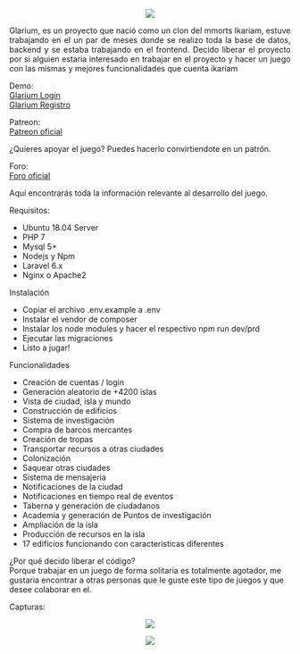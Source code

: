 <p align="center"><img src="https://i.ibb.co/NVpwNQZ/1.png" style="margin:auto"></p>
<p align="justify">Glarium, es un proyecto que nació como un clon del mmorts Ikariam, estuve trabajando en el un par de meses donde se realizo toda la base de datos, backend y se estaba trabajando en el frontend.
Decido liberar el proyecto por si alguien estaria interesado en trabajar en el proyecto y hacer un juego con las mismas y mejores funcionalidades que cuenta ikariam</p>
<p>Demo:
    <br><a href="https://glarium.com" target="_blank">Glarium Login</a>
    <br><a href="https://glarium.com/register" target="_blank">Glarium Registro</a>
</p>
<p>Patreon:
    <br><a href="https://www.patreon.com/glarium" target="_blank">Patreon oficial</a>
    <p>¿Quieres apoyar el juego? Puedes hacerlo convirtiendote en un patrón.</p>
</p>
<p>Foro:
    <br><a href="https://forum.glarium.com" target="_blank">Foro oficial</a>
    <p>Aquí encontrarás toda la información relevante al desarrollo del juego.</p>
</p>
<p>Requisitos:</p>
<ul>
    <li>Ubuntu 18.04 Server</li>
    <li>PHP 7</li>
    <li>Mysql 5+</li>
    <li>Nodejs y Npm</li>
    <li>Laravel 6.x</li>
    <li>Nginx o Apache2</li>
</ul>
<p>Instalación</p>
<ul>
    <li>Copiar el archivo .env.example a .env</li>
    <li>Instalar el vendor de composer</li>
    <li>Instalar los node modules y hacer el respectivo npm run dev/prd</li>
    <li>Ejecutar las migraciones</li>
    <li>Listo a jugar!</li>
</ul>
<p>Funcionalidades</p>
<ul>
    <li>Creación de cuentas / login</li>
    <li>Generación aleatorio de +4200 islas</li>
    <li>Vista de ciudad, isla y mundo</li>
    <li>Construcción de edificios</li>
    <li>Sistema de investigación</li>
    <li>Compra de barcos mercantes</li>
    <li>Creación de tropas</li>
    <li>Transportar recursos a otras ciudades</li>
    <li>Colonización</li>
    <li>Saquear otras ciudades</li>
    <li>Sistema de mensajeria</li>
    <li>Notificaciones de la ciudad</li>
    <li>Notificaciones en tiempo real de eventos</li>
    <li>Taberna y generación de ciudadanos</li>
    <li>Academia y generación de Puntos de investigación</li>
    <li>Ampliación de la isla</li>
    <li>Producción de recursos en la isla</li>
    <li>17 edificios funcionando con caracteristicas diferentes</li>
</ul>
<p>¿Por qué decido liberar el código?
<br>
Porque trabajar en un juego de forma solitaria es totalmente agotador, me gustaria encontrar a otras personas que le guste este tipo de juegos y que desee colaborar en el.</p>
<p>Capturas:</p>
<p align="center"><img src="https://i.ibb.co/c20gwHg/2.png" style="margin:auto"></p>
<p align="center"><img src="https://i.ibb.co/HdVHY7s/3.png" style="margin:auto"></p>

